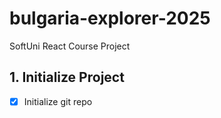 # bulgaria-explorer-2025
SoftUni React Course Project

## 1. Initialize Project
- [x] Initialize git repo
